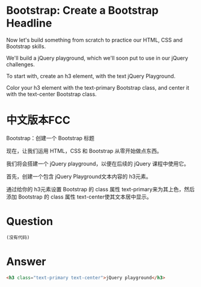 # Bootstrap: Create a Bootstrap Headline
Now let's build something from scratch to practice our HTML, CSS and Bootstrap skills.

We'll build a jQuery playground, which we'll soon put to use in our jQuery challenges.

To start with, create an h3 element, with the text jQuery Playground.

Color your h3 element with the text-primary Bootstrap class, and center it with the text-center Bootstrap class. 


# 中文版本FCC
Bootstrap：创建一个 Bootstrap 标题

现在，让我们运用 HTML，CSS 和 Bootstrap 从零开始做点东西。

我们将会搭建一个 jQuery playground，以便在后续的 jQuery 课程中使用它。

首先，创建一个包含 jQuery Playground文本内容的 h3元素。

通过给你的 h3元素设置 Bootstrap 的 class 属性 text-primary来为其上色，然后添加 Bootstrap 的 class 属性 text-center使其文本居中显示。


# Question
```html
(没有代码)
```


# Answer
```html
<h3 class="text-primary text-center">jQuery playground</h3>
```
